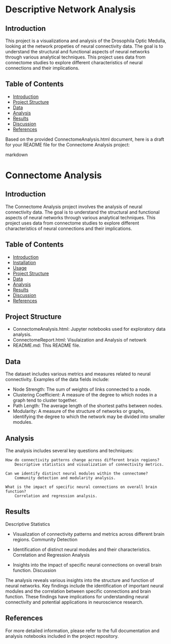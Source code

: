 # Descriptive Network Analysis

## Introduction

This project is a visualizationa and analysis of the Drosophila Optic Medulla, looking at the network propeties of neural connectivity data. The goal is to understand the structural and functional aspects of neural networks through various analytical techniques. This project uses data from connectome studies to explore different characteristics of neural connections and their implications.

## Table of Contents

- [Introduction](#introduction)
- [Project Structure](#project-structure)
- [Data](#data)
- [Analysis](#analysis)
- [Results](#results)
- [Discussion](#discussion)
- [References](#references)

Based on the provided ConnectomeAnalysis.html document, here is a draft for your README file for the Connectome Analysis project:

markdown

# Connectome Analysis

## Introduction

The Connectome Analysis project involves the analysis of neural connectivity data. The goal is to understand the structural and functional aspects of neural networks through various analytical techniques. This project uses data from connectome studies to explore different characteristics of neural connections and their implications.

## Table of Contents

- [Introduction](#introduction)
- [Installation](#installation)
- [Usage](#usage)
- [Project Structure](#project-structure)
- [Data](#data)
- [Analysis](#analysis)
- [Results](#results)
- [Discussion](#discussion)
- [References](#references)



## Project Structure

- ConnectomeAnalysis.html: Jupyter notebooks used for exploratory data analysis.
- ConnectomeReport.html: Visulaization and Analysis of netowrk
- README.md: This README file.
  
## Data

The dataset includes various metrics and measures related to neural connectivity. Examples of the data fields include:

- Node Strength: The sum of weights of links connected to a node.
- Clustering Coefficient: A measure of the degree to which nodes in a graph tend to cluster together.
- Path Length: The average length of the shortest paths between nodes.
- Modularity: A measure of the structure of networks or graphs, identifying the degree to which the network may be divided into smaller modules.

## Analysis

The analysis includes several key questions and techniques:

    How do connectivity patterns change across different brain regions?
        Descriptive statistics and visualization of connectivity metrics.

    Can we identify distinct neural modules within the connectome?
        Community detection and modularity analysis.

    What is the impact of specific neural connections on overall brain function?
        Correlation and regression analysis.

## Results
Descriptive Statistics

- Visualization of connectivity patterns and metrics across different brain regions.
Community Detection

- Identification of distinct neural modules and their characteristics.
Correlation and Regression Analysis

- Insights into the impact of specific neural connections on overall brain function.
Discussion

The analysis reveals various insights into the structure and function of neural networks. Key findings include the identification of important neural modules and the correlation between specific connections and brain function. These findings have implications for understanding neural connectivity and potential applications in neuroscience research.

## References

For more detailed information, please refer to the full documentation and analysis notebooks included in the project repository.
